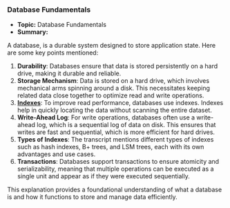### Database Fundamentals

- **Topic:** Database Fundamentals
- **Summary:** 

A database, is a durable system designed to store application state. Here are some key points mentioned:

1. **Durability**: Databases ensure that data is stored persistently on a hard drive, making it durable and reliable.
2. **Storage Mechanism**: Data is stored on a hard drive, which involves mechanical arms spinning around a disk. This necessitates keeping related data close together to optimize read and write operations.
3. **[Indexes](indexes/)**: To improve read performance, databases use indexes. Indexes help in quickly locating the data without scanning the entire dataset.
4. **Write-Ahead Log**: For write operations, databases often use a write-ahead log, which is a sequential log of data on disk. This ensures that writes are fast and sequential, which is more efficient for hard drives.
5. **Types of Indexes**: The transcript mentions different types of indexes such as hash indexes, B+ trees, and LSM trees, each with its own advantages and use cases.
6. **Transactions**: Databases support transactions to ensure atomicity and serializability, meaning that multiple operations can be executed as a single unit and appear as if they were executed sequentially.

This explanation provides a foundational understanding of what a database is and how it functions to store and manage data efficiently.